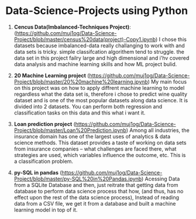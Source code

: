 # Data-Science-Projects using Python

1. **Cencus Data(Imbalanced-Techniques Project)**: (https://github.com/muj1og/Data-Science-Project/blob/master/census%20data(project)-Copy1.ipynb) 
I chose this datasets because imbalanced-data really challanging to work with
and data sets is tricky. simple classifcation algorithem tend to struggle. the data set in this project failry large and high dimensional and i'hv covered data analysis and machine learning skills and how ML project bulid.
 

2. **20 Machine Learning project** (https://github.com/muj1og/Data-Science-Project/blob/master/20%20machine%20learning.ipynb)
My main focus on this project was on how to apply diffrent machine learning to model regardless what the data set is, therefore i chose to predict wine quality dataset and is one of the most popular datasets along data science. It is divided into 2 datasets. You can perform both regression and classification tasks on this data and this what i want it.

3. **Loan prediction project** (https://github.com/muj1og/Data-Science-Project/blob/master/Loan%20Prediction.ipynb)
Among all industries, the insurance domain has one of the largest uses of analytics & data science methods. This dataset provides a taste of working on data sets from insurance companies – what challenges are faced there, what strategies are used, which variables influence the outcome, etc. This is a classification problem. 


4. **py-SQL in pandas** (https://github.com/muj1og/Data-Science-Project/blob/master/py-SQL%20in%20Pandas.ipynb) Acessing Data from a SQLite Database and then, just reitrate that getting data from database to perform data science process that how, (and thus, has no effect upon the rest of the data science process), Instead of reading data from a CSV file, we get it from a database and built a machine learning model in top of it.
